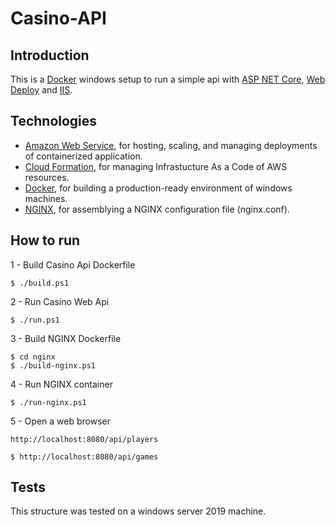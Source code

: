 # Casino-API

## Introduction

This is a [Docker](https://www.docker.com) windows setup to run a simple api with [ASP NET Core](https://docs.microsoft.com/en-us/aspnet/core/), [Web Deploy](https://www.iis.net/downloads/microsoft/web-deploy) and [IIS](https://www.iis.net).

## Technologies

- [Amazon Web Service](https://aws.amazon.com), for hosting, scaling, and managing deployments of containerized application.
- [Cloud Formation](https://aws.amazon.com), for managing Infrastucture As a Code of AWS resources.
- [Docker](https://www.docker.com), for building a production-ready environment of windows machines.
- [NGINX](https://kubernetes.github.io/ingress-nginx/), for assemblying a NGINX configuration file (nginx.conf).


## How to run

 1 - Build Casino Api Dockerfile
```
$ ./build.ps1
```

2 - Run Casino Web Api
```
$ ./run.ps1
```
3 - Build NGINX Dockerfile

```
$ cd nginx
$ ./build-nginx.ps1
```
4 - Run NGINX container

```
$ ./run-nginx.ps1
```
5 - Open a web browser

```
http://localhost:8080/api/players
````

```
$ http://localhost:8080/api/games
```
## Tests

This structure was tested on a windows server 2019 machine.
